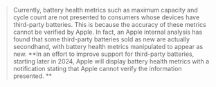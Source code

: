 > Currently, battery health metrics such as maximum capacity and cycle count are not presented to consumers whose devices have third-party batteries. This is because the accuracy of these metrics cannot be verified by Apple. In fact, an Apple internal analysis has found that some third-party batteries sold as new are actually secondhand, with battery health metrics manipulated to appear as new. **In an effort to improve support for third-party batteries, starting later in 2024, Apple will display battery health metrics with a notification stating that Apple cannot verify the information presented. **
